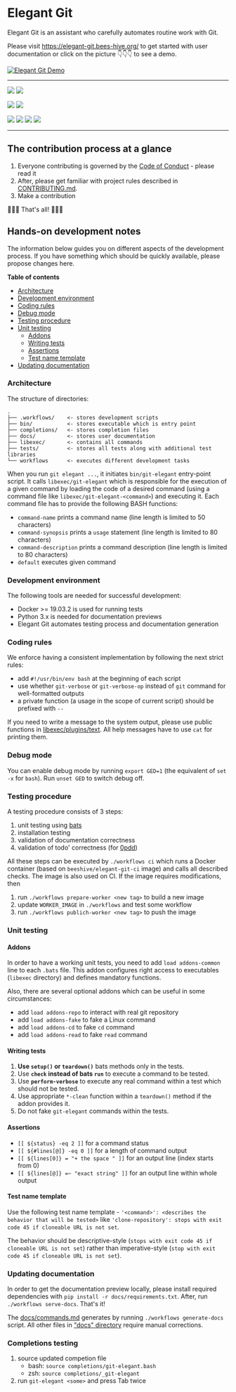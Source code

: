 [sb]: https://img.shields.io/badge/Choose%20issue-simple-green
[sl]: https://github.com/bees-hive/elegant-git/issues?q=is%3Aissue+is%3Aopen+label%3A%22help+wanted%22+sort%3Acomments-desc+no%3Aassignee
[ab]: https://img.shields.io/badge/Choose%20issue-any-blue
[al]: https://github.com/bees-hive/elegant-git/issues?q=is%3Aissue+is%3Aopen+sort%3Areactions-%2B1-desc+no%3Aassignee
[cb]: https://img.shields.io/github/commits-since/bees-hive/elegant-git/latest?label=Commits%20for%20next%20release
[cl]: https://github.com/bees-hive/elegant-git/commits/master
[vb]: https://img.shields.io/github/v/tag/bees-hive/elegant-git?label=Last%20release
[vl]: https://github.com/bees-hive/elegant-git/releases/latest
[lb]: https://img.shields.io/github/license/bees-hive/elegant-git
[0b]: http://www.0pdd.com/svg?name=bees-hive/elegant-git
[0l]: http://www.0pdd.com/p?name=bees-hive/elegant-git
[bb]: https://github.com/bees-hive/elegant-git/workflows/Quality%20pipeline/badge.svg
[bl]: https://github.com/bees-hive/elegant-git/actions?workflow=Quality+pipeline
[db]: https://readthedocs.org/projects/elegant-git/badge/?version=latest
[dl]: https://elegant-git.bees-hive.org/en/latest/?badge=latest
[eb]: https://img.shields.io/badge/assistant-Elegant%20Git-000000.svg
[el]: https://github.com/bees-hive/elegant-git

# Elegant Git
Elegant Git is an assistant who carefully automates routine work with Git.

Please visit <https://elegant-git.bees-hive.org/> to get started with user documentation or
click on the picture :point_down::point_down::point_down: to see a demo.

[![Elegant Git Demo](docs/git-elegant-demo.png)](http://www.youtube.com/watch?v=Py6bpwJw30I)

---

[![][vb]][vl] [![][cb]][cl]

[![][sb]][sl] [![][ab]][al]

[![][bb]][bl] [![][db]][dl] [![][0b]][0l] [![][eb]][el]


---

## The contribution process at a glance
1. Everyone contributing is governed by the [Code of Conduct](CODE_OF_CONDUCT.md) - please read it
2. After, please get familiar with project rules described in [CONTRIBUTING.md](CONTRIBUTING.md).
3. Make a contribution

:tada::tada::tada: That's all! :tada::tada::tada:

## Hands-on development notes
The information below guides you on different aspects of the development process. If you have
something which should be quickly available, please propose changes here.

**Table of contents**

- [Architecture](#architecture)
- [Development environment](#development-environment)
- [Coding rules](#coding-rules)
- [Debug mode](#debug-mode)
- [Testing procedure](#testing-procedure)
- [Unit testing](#unit-testing)
  - [Addons](#addons)
  - [Writing tests](#writing-tests)
  - [Assertions](#assertions)
  - [Test name template](#test-name-template)
- [Updating documentation](#updating-documentation)

### Architecture

The structure of directories:
```text
.
├── .workflows/    <- stores development scripts
├── bin/           <- stores executable which is entry point
├── completions/   <- stores completion files
├── docs/          <- stores user documentation
├── libexec/       <- contains all commands
├── tests/         <- stores all tests along with additional test libraries
└── workflows      <- executes different development tasks
```

When you run `git elegant ...`, it initiates `bin/git-elegant` entry-point script. It calls
`libexec/git-elegant` which is responsible for the execution of a given command by loading the code
of a desired command (using a command file like `libexec/git-elegant-<command>`) and executing
it. Each command file has to provide the following BASH functions:
- `command-name` prints a command name (line length is limited to 50 characters)
- `command-synopsis` prints a `usage` statement (line length is limited to 80 characters)
- `command-description` prints a command description (line length is limited to 80 characters)
- `default` executes given command

### Development environment
The following tools are needed for successful development:
- Docker >= 19.03.2 is used for running tests
- Python 3.x is needed for documentation previews
- Elegant Git automates testing process and documentation generation

### Coding rules
We enforce having a consistent implementation by following the next strict rules:
- add `#!/usr/bin/env bash` at the beginning of each script
- use whether `git-verbose` or `git-verbose-op` instead of `git` command for well-formatted outputs
- a private function (a usage in the scope of current script) should be prefixed with `--`

If you need to write a message to the system output, please use public functions in
[libexec/plugins/text](libexec/plugins/text). All help messages have to use `cat`
for printing them.

### Debug mode
You can enable debug mode by running `export GED=1` (the equivalent of `set -x` for `bash`).
Run `unset GED` to switch debug off.

### Testing procedure
A testing procedure consists of 3 steps:
1. unit testing using [bats](https://github.com/sstephenson/bats)
2. installation testing
3. validation of documentation correctness
4. validation of todo' correctness (for [0pdd](http://www.0pdd.com/p?name=bees-hive/elegant-git))

All these steps can be executed by `./workflows ci` which runs a Docker container (based on
`beeshive/elegant-git-ci` image) and calls all described checks. The image is also used on CI.
If the image requires modifications, then

1. run `./workflows prepare-worker <new tag>` to build a new image
2. update `WORKER_IMAGE` in `./workflows` and test some workflow
3. run `./workflows publich-worker <new tag>`  to push the image

### Unit testing
#### Addons
In order to have a working unit tests, you need to add `load addons-common` line to each `.bats`
file. This addon configures right access to executables (`libexec` directory) and defines mandatory
functions.

Also, there are several optional addons which can be useful in some circumstances:
- add `load addons-repo` to interact with real git repository
- add `load addons-fake` to fake a Linux command
- add `load addons-cd`   to fake `cd` command
- add `load addons-read` to fake `read` command

#### Writing tests
1. **Use `setup()` or `teardown()`** bats methods only in the tests.
2. Use **`check` instead of bats `run`** to execute a command to be tested.
3. Use **`perform-verbose`** to execute any real command within a test which should not be tested.
4. Use appropriate `*-clean` function within a `teardown()` method if the addon provides it.
5. Do not fake `git-elegant` commands within the tests.

#### Assertions
- `[[ ${status} -eq 2 ]]` for a command status
- `[[ ${#lines[@]} -eq 0 ]]` for a length of command output
- `[[ ${lines[0]} = "+ the space " ]]` for an output line (index starts from 0)
- `[[ ${lines[@]} =~ "exact string" ]]` for an output line within whole output

#### Test name template
Use the following test name template - `'<command>': <describes the behavior that will be tested>`
like `'clone-repository': stops with exit code 45 if cloneable URL is not set`.

The behavior should be descriptive-style (`stops with exit code 45 if cloneable URL is not set`)
rather than imperative-style (`stop with exit code 45 if cloneable URL is not set`).

### Updating documentation
In order to get the documentation preview locally, please install required dependencies with
`pip install -r docs/requirements.txt`. After, run `./workflows serve-docs`. That's it!

The [docs/commands.md](docs/commands.md) generates by running `./workflows generate-docs` script.
All other files in ["docs" directory](docs/) require manual corrections.

### Completions testing
1. source updated competion file
    - bash: `source completions/git-elegant.bash`
    - zsh: `source completions/_git-elegant`
2. run `git-elegant <some>` and press Tab twice
